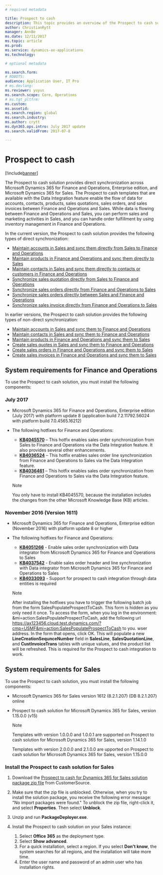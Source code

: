 ```yaml
---
# required metadata

title: Prospect to cash
description: This topic provides an overview of the Prospect to cash solution between Microsoft Dynamics 365 for Finance and Operations, Enterprise edition, and Microsoft Dynamics 365 for Sales. 
author: ChristianRytt 
manager: AnnBe
ms.date: 12/11/2017
ms.topic: article
ms.prod: 
ms.service: dynamics-ax-applications
ms.technology: 

# optional metadata

ms.search.form: 
# ROBOTS: 
audience: Application User, IT Pro
# ms.devlang: 
ms.reviewer: yuyus
ms.search.scope: Core, Operations
# ms.tgt_pltfrm: 
ms.custom: 
ms.assetid: 
ms.search.region: global
ms.search.industry: 
ms.author: crytt
ms.dyn365.ops.intro: July 2017 update 
ms.search.validFrom: 2017-07-8

---
```


# Prospect to cash

[!include[banner](../includes/banner.md)]

The Prospect to cash solution provides direct synchronization across Microsoft Dynamics 365 for Finance and Operations, Enterprise edition, and Microsoft Dynamics 365 for Sales. The Prospect to cash templates that are available with the Data Integration feature enable the flow of data for accounts, contacts, products, sales quotations, sales orders, and sales invoices between Finance and Operations and Sales. While data is flowing between Finance and Operations and Sales, you can perform sales and marketing activities in Sales, and you can handle order fulfillment by using inventory management in Finance and Operations.

In the current version, the Prospect to cash solution provides the following types of direct synchronization:

- [Maintain accounts in Sales and sync them directly from Sales to Finance and Operations](accounts-template-mapping-direct.md)
- [Maintain products in Finance and Operations and sync them directly to Sales](products-template-mapping-direct.md)
- [Maintain contacts in Sales and sync them directly to contacts or customers in Finance and Operations](contacts-template-mapping-direct.md)
- [Synchronize sales quotation directly from Sales to Finance and Operations](sales-quotation-template-mapping-sales-fin.md)
- [Synchronize sales orders directly from Finance and Operations to Sales](sales-order-template-mapping-direct.md)
- [Synchronize sales orders directly between Sales and Finance and Operations](sales-order-template-mapping-direct-two-ways.md)
- [Synchronize sales invoice directly from Finance and Operations to Sales](sales-invoice-template-mapping-direct.md)

In earlier versions, the Prospect to cash solution provides the following types of non-direct synchronization:

- [Maintain accounts in Sales and sync them to Finance and Operations](accounts-template-mapping.md)
- [Maintain contacts in Sales and sync them to Finance and Operations](contacts-template-mapping.md)
- [Maintain products in Finance and Operations and sync them to Sales](products-template-mapping.md)
- [Create sales quotes in Sales and sync them to Finance and Operations](sales-quotation-template-mapping.md)
- [Create sales orders in Finance and Operations and sync them to Sales](sales-order-template-mapping.md)
- [Create sales invoices in Finance and Operations and sync them to Sales](sales-invoice-template-mapping.md)

## System requirements for Finance and Operations

To use the Prospect to cash solution, you must install the following components:

### July 2017 

- Microsoft Dynamics 365 for Finance and Operations, Enterprise edition (July 2017) with platform update 8 (application build 7.2.11792.56024 with platform build 7.0.4565.16212)
- The following hotfixes for Finance and Operations:

    - **[KB4045570](https://fix.lcs.dynamics.com/Issue/Resolved?kb=4045570&bugId=3851320&qc=ac1145034fd04ab71ccc4d14aa012f245176712c9af7c36bb77a118726d46160)** – This hotfix enables sales order synchronization from Sales to Finance and Operations via the Data Integration feature. It also provides several other enhancements.
    - **[KB4036524](https://fix.lcs.dynamics.com/Issue/Resolved?kb=4036524&bugId=3847504&qc=e2fcfae08b1a5d5ce9f53f330e8c212b0636c375368ff7d8d9b5ec6701523ad2)** – This hotfix enables sales order line synchronization from Finance and Operations to Sales via the Data Integration feature.
    - **[KB4036461](https://fix.lcs.dynamics.com/Issue/Resolved?kb=4036461&bugId=3847029&qc=e2fcfae08b1a5d5ce9f53f330e8c212b0636c375368ff7d8d9b5ec6701523ad2)** – This hotfix enables sales order synchronization from Finance and Operations to Sales via the Data Integration feature.

    > [!NOTE]
    > You only have to install KB4045570, because the installation includes the changes from the other Microsoft Knowledge Base (KB) articles.

### November 2016 (Version 1611)

- Microsoft Dynamics 365 for Finance and Operations, Enterprise edition (November 2016) with platform update 8 or higher

- The following hotfixes for Finance and Operations:

    - **[KB4051266](https://fix.lcs.dynamics.com/Issue/Resolved?kb=4051266&bugId=3863566&qc=ee80faaa7bc6c77b368d5eaf456c9c08e0b9fba5903a7b6fd8c13756c3a4b757)** - Enable sales order synchronization with Data integrator from Microsoft Dynamics 365 for Finance and Operations to Sales 
    - **[KB4037542](https://fix.lcs.dynamics.com/Issue/Resolved?kb=4037542&bugId=3848253&qc=8323b93c15280172c5ab4159e0256e37104ced1729462c91ab2f7d00cb8d419c)** - Enable sales order header and line synchronization with Data integrator from Microsoft Dynamics 365 for Finance and Operations to Sales
    - **[KB4033093](https://fix.lcs.dynamics.com/Issue/Resolved?kb=4033093&bugId=3824604&qc=bd7e15e1fb56066b3a82ce48b691cf1ffbc934a7473fa888545b2211a8d416c5)** - Support for prospect to cash integration through data entities is required
    
    > [!NOTE]
    > After installing the hotfixes you have to trigger the following batch job from the form SalesPopulateProspectToCash. This form is hidden as you only need it once. To access the form, when you log in the environment: &mi=action:SalesPopulateProspectToCash, add the following url https://ax123456.cloud.test.dynamics.com/?cmp=USMF&mi=action:SalesPopulateProspectToCash to you. wser address. In the form that opens, click OK. This will populate a new **LineCreationSequnceNumber** field in **SalesLine**, **SalesQuotationLine**, and **CustInvoiceTrans** tables with unique values, and the product list will be refreshed. This is required for the Prospect to cash integration to work.


## System requirements for Sales

To use the Prospect to cash solution, you must install the following components:

- Microsoft Dynamics 365 for Sales version 1612 (8.2.1.207) (DB 8.2.1.207) online
- Prospect to cash solution for Microsoft Dynamics 365 for Sales, version 1.15.0.0 (v15) 

   > [!NOTE]
   >
   > Templates with version 1.0.0.0 and 1.0.0.1 are supported on Prospect to cash solution for Microsoft Dynamics 365 for Sales, version 1.14.1.0
   >
   > Templates with version 2.0.0.0 and 2.1.0.0 are upported on Prospect to cash solution for Microsoft Dynamics 365 for Sales, version 1.15.0.0

### Install the Prospect to cash solution for Sales

1. Download the [Prospect to cash for Dynamics 365 for Sales solution package zip file](https://mbs.microsoft.com/customersource/Global/365Enterprise/downloads/product-releases/MD365FNOPENTProspectToCash) from CustomerSource.
2. Make sure that the zip file is unblocked. Otherwise, when you try to install the solution package, you receive the following error message: "No import packages were found." To unblock the zip file, right-click it, and select **Properties**. Then select **Unblock**.
3. Unzip and run **PackageDeployer.exe**.
4. Install the Prospect to cash solution on your Sales instance:

    1. Select **Office 365** as the deployment type.
    2. Select **Show advanced**.
    3. For a quick installation, select a region. If you select **Don't know**, the system searches for all regions, and the installation will take more time.
    4. Enter the user name and password of an admin user who has installation rights.
